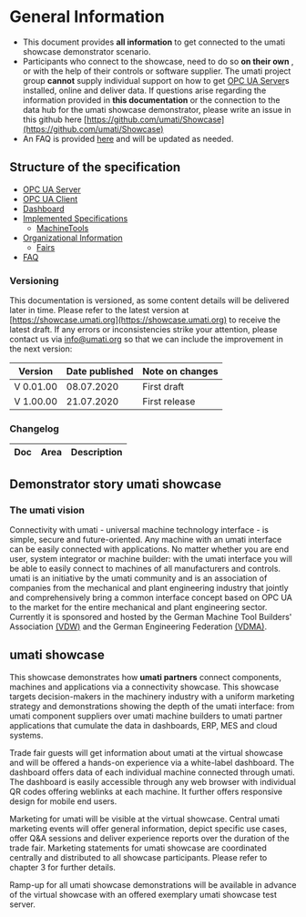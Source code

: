 # General Information

- This document provides **all information** to get connected to the umati showcase demonstrator scenario.
- Participants who connect to the showcase, need to do so **on their own** , or with the help of their controls or software supplier. The umati project group **cannot** supply individual support on how to get [OPC UA Server](SERVER.html)s installed, online and deliver data. If questions arise regarding the information provided in **this documentation** or the connection to the data hub for the umati showcase demonstrator, please write an issue in this github here [https://github.com/umati/Showcase](https://github.com/umati/Showcase)
- An FAQ is provided [here](FAQ.html) and will be updated as needed.

## Structure of the specification

- [OPC UA Server](SERVER.html)
- [OPC UA Client](CLIENT.html)
- [Dashboard](DASHBOARD.html)
- [Implemented Specifications](Specs.html)
  - [MachineTools](Specs/MACHINETOOLS.html)
- [Organizational Information](Organization.html)
  - [Fairs](Spec/Fairs.html)
- [FAQ](FAQ.html)

### Versioning

This documentation is versioned, as some content details will be delivered later in time. Please refer to the latest version at [https://showcase.umati.org](https://showcase.umati.org) to receive the latest draft. If any errors or inconsistencies strike your attention, please contact us via [info@umati.org](mailto:info@umati.org) so that we can include the improvement in the next version:

| **Version** | **Date published** | **Note on changes** |
| --- | --- | --- |
| V 0.01.00 | 08.07.2020 | First draft|
| V 1.00.00 | 21.07.2020 | First release |

### Changelog

| Doc | Area | Description |
| --- | --- | --- |

## Demonstrator story umati showcase

### The umati vision

Connectivity with umati - universal machine technology interface - is simple, secure and future-oriented. Any machine with an umati interface can be easily connected with applications. No matter whether you are end user, system integrator or machine builder: with the umati interface you will be able to easily connect to machines of all manufacturers and controls. umati is an initiative by the umati community and is an association of companies from the mechanical and plant engineering industry that jointly and comprehensively bring a common interface concept based on OPC UA to the market for the entire mechanical and plant engineering sector. Currently it is sponsored and hosted by the German Machine Tool Builders' Association [(VDW)](https://vdw.de) and the German Engineering Federation [(VDMA)](https://vdma.org).

## umati showcase

This showcase demonstrates how **umati partners** connect components, machines and applications via a connectivity showcase. This showcase targets decision-makers in the machinery industry with a uniform marketing strategy and demonstrations showing the depth of the umati interface: from umati component suppliers over umati machine builders to umati partner applications that cumulate the data in dashboards, ERP, MES and cloud systems.

Trade fair guests will get information about umati at the virtual showcase and will be offered a hands-on experience via a white-label dashboard. The dashboard offers data of each individual machine connected through umati. The dashboard is easily accessible through any web browser with individual QR codes offering weblinks at each machine. It further offers responsive design for mobile end users.

Marketing for umati will be visible at the virtual showcase. Central umati marketing events will offer general information, depict specific use cases, offer Q&amp;A sessions and deliver experience reports over the duration of the trade fair. Marketing statements for umati showcase are coordinated centrally and distributed to all showcase participants. Please refer to chapter 3 for further details.

Ramp-up for all umati showcase demonstrations will be available in advance of the virtual showcase with an offered exemplary umati showcase test server.
